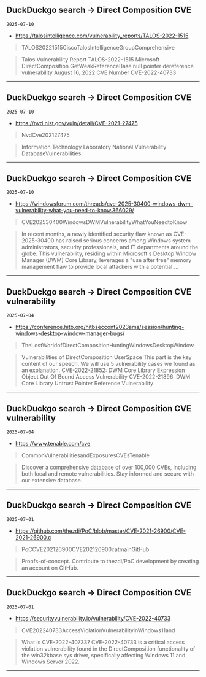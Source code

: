 ## DuckDuckgo search -> Direct Composition CVE
`2025-07-10`

* https://talosintelligence.com/vulnerability_reports/TALOS-2022-1515

<blockquote>
 TALOS20221515CiscoTalosIntelligenceGroupComprehensive
</blockquote>
<blockquote>
Talos Vulnerability Report TALOS-2022-1515 Microsoft DirectComposition GetWeakReferenceBase null pointer dereference vulnerability August 16, 2022 CVE Number CVE-2022-40733
</blockquote>

---

## DuckDuckgo search -> Direct Composition CVE
`2025-07-10`

* https://nvd.nist.gov/vuln/detail/CVE-2021-27475

<blockquote>
 NvdCve202127475
</blockquote>
<blockquote>
Information Technology Laboratory National Vulnerability DatabaseVulnerabilities
</blockquote>

---

## DuckDuckgo search -> Direct Composition CVE
`2025-07-10`

* https://windowsforum.com/threads/cve-2025-30400-windows-dwm-vulnerability-what-you-need-to-know.366029/

<blockquote>
 CVE202530400WindowsDWMVulnerabilityWhatYouNeedtoKnow
</blockquote>
<blockquote>
In recent months, a newly identified security flaw known as CVE-2025-30400 has raised serious concerns among Windows system administrators, security professionals, and IT departments around the globe. This vulnerability, residing within Microsoft's Desktop Window Manager (DWM) Core Library, leverages a &quot;use after free&quot; memory management flaw to provide local attackers with a potential ...
</blockquote>

---

## DuckDuckgo search -> Direct Composition CVE vulnerability
`2025-07-04`

* https://conference.hitb.org/hitbsecconf2023ams/session/hunting-windows-desktop-window-manager-bugs/

<blockquote>
 TheLostWorldofDirectCompositionHuntingWindowsDesktopWindow
</blockquote>
<blockquote>
Vulnerabilities of DirectComposition UserSpace This part is the key content of our speech. We will use 5 vulnerability cases we found as an explanation. CVE-2022-21852: DWM Core Library Expression Object Out Of Bound Access Vulnerability CVE-2022-21896: DWM Core Library Untrust Pointer Reference Vulnerability
</blockquote>

---

## DuckDuckgo search -> Direct Composition CVE vulnerability
`2025-07-04`

* https://www.tenable.com/cve

<blockquote>
 CommonVulnerabilitiesandExposuresCVEsTenable
</blockquote>
<blockquote>
Discover a comprehensive database of over 100,000 CVEs, including both local and remote vulnerabilities. Stay informed and secure with our extensive database.
</blockquote>

---

## DuckDuckgo search -> Direct Composition CVE
`2025-07-01`

* https://github.com/thezdi/PoC/blob/master/CVE-2021-26900/CVE-2021-26900.c

<blockquote>
 PoCCVE202126900CVE202126900catmainGitHub
</blockquote>
<blockquote>
Proofs-of-concept. Contribute to thezdi/PoC development by creating an account on GitHub.
</blockquote>

---

## DuckDuckgo search -> Direct Composition CVE
`2025-07-01`

* https://securityvulnerability.io/vulnerability/CVE-2022-40733

<blockquote>
 CVE202240733AccessViolationVulnerabilityinWindows11and
</blockquote>
<blockquote>
What is CVE-2022-40733? CVE-2022-40733 is a critical access violation vulnerability found in the DirectComposition functionality of the win32kbase.sys driver, specifically affecting Windows 11 and Windows Server 2022.
</blockquote>

---

